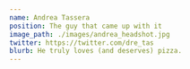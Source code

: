 ```yaml
---
name: Andrea Tassera
position: The guy that came up with it
image_path: ./images/andrea_headshot.jpg
twitter: https://twitter.com/dre_tas
blurb: He truly loves (and deserves) pizza.
---
```

